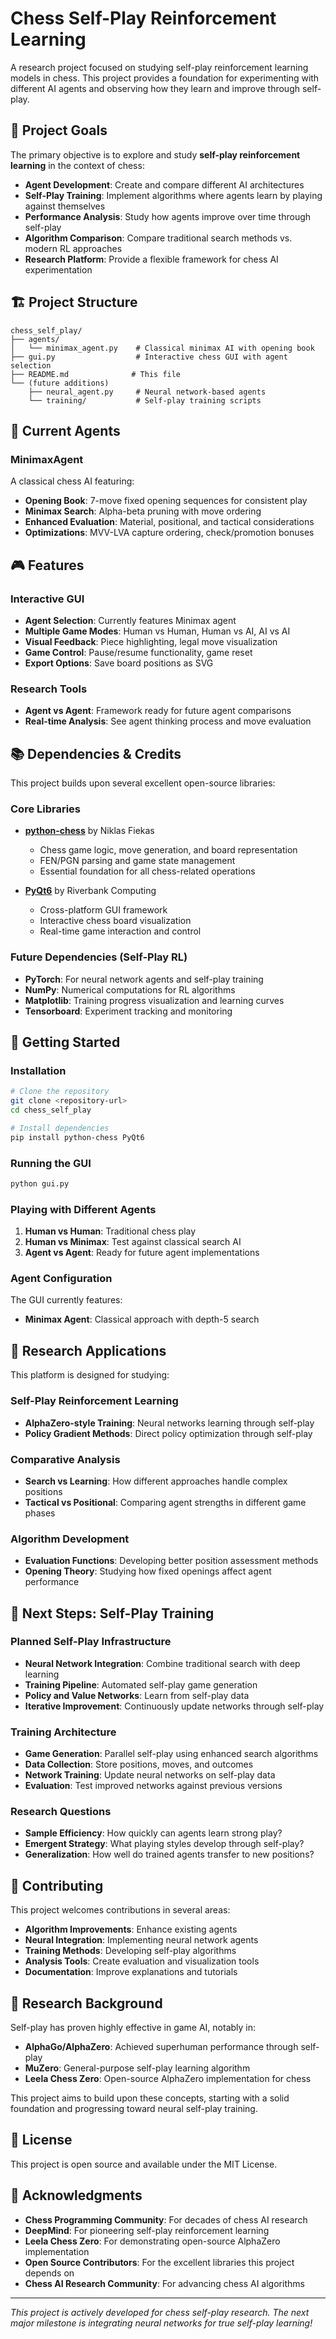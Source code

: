 # Chess Self-Play Reinforcement Learning

A research project focused on studying self-play reinforcement learning models in chess. This project provides a foundation for experimenting with different AI agents and observing how they learn and improve through self-play.

## 🎯 Project Goals

The primary objective is to explore and study **self-play reinforcement learning** in the context of chess:

- **Agent Development**: Create and compare different AI architectures
- **Self-Play Training**: Implement algorithms where agents learn by playing against themselves
- **Performance Analysis**: Study how agents improve over time through self-play
- **Algorithm Comparison**: Compare traditional search methods vs. modern RL approaches
- **Research Platform**: Provide a flexible framework for chess AI experimentation

## 🏗️ Project Structure

```
chess_self_play/
├── agents/
│   └── minimax_agent.py    # Classical minimax AI with opening book
├── gui.py                  # Interactive chess GUI with agent selection
├── README.md              # This file
└── (future additions)
    ├── neural_agent.py     # Neural network-based agents
    └── training/           # Self-play training scripts
```

## 🤖 Current Agents

### MinimaxAgent
A classical chess AI featuring:
- **Opening Book**: 7-move fixed opening sequences for consistent play
- **Minimax Search**: Alpha-beta pruning with move ordering
- **Enhanced Evaluation**: Material, positional, and tactical considerations
- **Optimizations**: MVV-LVA capture ordering, check/promotion bonuses

## 🎮 Features

### Interactive GUI
- **Agent Selection**: Currently features Minimax agent
- **Multiple Game Modes**: Human vs Human, Human vs AI, AI vs AI
- **Visual Feedback**: Piece highlighting, legal move visualization
- **Game Control**: Pause/resume functionality, game reset
- **Export Options**: Save board positions as SVG

### Research Tools
- **Agent vs Agent**: Framework ready for future agent comparisons
- **Real-time Analysis**: See agent thinking process and move evaluation

## 📚 Dependencies & Credits

This project builds upon several excellent open-source libraries:

### Core Libraries
- **[python-chess](https://github.com/niklasf/python-chess)** by Niklas Fiekas
  - Chess game logic, move generation, and board representation
  - FEN/PGN parsing and game state management
  - Essential foundation for all chess-related operations

- **[PyQt6](https://www.riverbankcomputing.com/software/pyqt/)** by Riverbank Computing
  - Cross-platform GUI framework
  - Interactive chess board visualization
  - Real-time game interaction and control

### Future Dependencies (Self-Play RL)
- **PyTorch**: For neural network agents and self-play training
- **NumPy**: Numerical computations for RL algorithms
- **Matplotlib**: Training progress visualization and learning curves
- **Tensorboard**: Experiment tracking and monitoring

## 🚀 Getting Started

### Installation

```bash
# Clone the repository
git clone <repository-url>
cd chess_self_play

# Install dependencies
pip install python-chess PyQt6
```

### Running the GUI

```bash
python gui.py
```

### Playing with Different Agents

1. **Human vs Human**: Traditional chess play
2. **Human vs Minimax**: Test against classical search AI
3. **Agent vs Agent**: Ready for future agent implementations

### Agent Configuration

The GUI currently features:
- **Minimax Agent**: Classical approach with depth-5 search

## 🔬 Research Applications

This platform is designed for studying:

### Self-Play Reinforcement Learning
- **AlphaZero-style Training**: Neural networks learning through self-play
- **Policy Gradient Methods**: Direct policy optimization through self-play

### Comparative Analysis
- **Search vs Learning**: How different approaches handle complex positions
- **Tactical vs Positional**: Comparing agent strengths in different game phases

### Algorithm Development
- **Evaluation Functions**: Developing better position assessment methods
- **Opening Theory**: Studying how fixed openings affect agent performance

## 🎯 Next Steps: Self-Play Training

### Planned Self-Play Infrastructure
- **Neural Network Integration**: Combine traditional search with deep learning
- **Training Pipeline**: Automated self-play game generation
- **Policy and Value Networks**: Learn from self-play data
- **Iterative Improvement**: Continuously update networks through self-play

### Training Architecture
- **Game Generation**: Parallel self-play using enhanced search algorithms
- **Data Collection**: Store positions, moves, and outcomes
- **Network Training**: Update neural networks on self-play data
- **Evaluation**: Test improved networks against previous versions

### Research Questions
- **Sample Efficiency**: How quickly can agents learn strong play?
- **Emergent Strategy**: What playing styles develop through self-play?
- **Generalization**: How well do trained agents transfer to new positions?

## 🤝 Contributing

This project welcomes contributions in several areas:

- **Algorithm Improvements**: Enhance existing agents
- **Neural Integration**: Implementing neural network agents
- **Training Methods**: Developing self-play algorithms
- **Analysis Tools**: Create evaluation and visualization tools
- **Documentation**: Improve explanations and tutorials

## 📖 Research Background

Self-play has proven highly effective in game AI, notably in:

- **AlphaGo/AlphaZero**: Achieved superhuman performance through self-play
- **MuZero**: General-purpose self-play learning algorithm
- **Leela Chess Zero**: Open-source AlphaZero implementation for chess

This project aims to build upon these concepts, starting with a solid foundation and progressing toward neural self-play training.

## 📄 License

This project is open source and available under the MIT License.

## 🙏 Acknowledgments

- **Chess Programming Community**: For decades of chess AI research
- **DeepMind**: For pioneering self-play reinforcement learning
- **Leela Chess Zero**: For demonstrating open-source AlphaZero implementation
- **Open Source Contributors**: For the excellent libraries this project depends on
- **Chess AI Research Community**: For advancing chess AI algorithms

---

*This project is actively developed for chess self-play research. The next major milestone is integrating neural networks for true self-play learning!* 